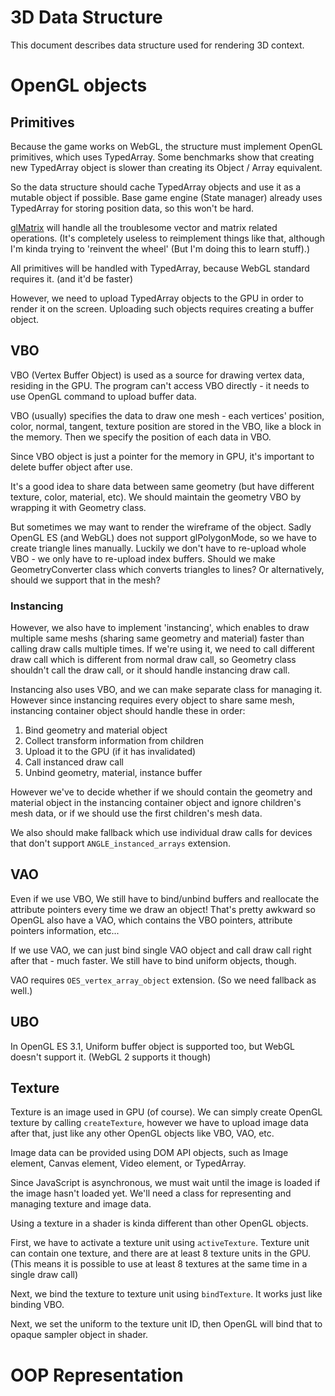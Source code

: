 # 3D Data Structure
This document describes data structure used for rendering 3D context.

# OpenGL objects

## Primitives
Because the game works on WebGL, the structure must implement OpenGL
primitives, which uses TypedArray. Some benchmarks show that creating new
TypedArray object is slower than creating its Object / Array equivalent.

So the data structure should cache TypedArray objects and use it as a mutable
object if possible. Base game engine (State manager) already uses TypedArray
for storing position data, so this won't be hard.

[glMatrix](http://glmatrix.net/) will handle all the troublesome vector and
matrix related operations. (It's completely useless to reimplement things like
that, although I'm kinda trying to 'reinvent the wheel' (But I'm doing this
to learn stuff).)

All primitives will be handled with TypedArray, because WebGL standard requires
it. (and it'd be faster)

However, we need to upload TypedArray objects to the GPU in order to render it
on the screen. Uploading such objects requires creating a buffer object.

## VBO
VBO (Vertex Buffer Object) is used as a source for drawing vertex data,
residing in the GPU. The program can't access VBO directly - it needs to use
OpenGL command to upload buffer data.

VBO (usually) specifies the data to draw one mesh - each vertices' position,
color, normal, tangent, texture position are stored in the VBO, like a block
in the memory. Then we specify the position of each data in VBO.

Since VBO object is just a pointer for the memory in GPU, it's important to
delete buffer object after use.

It's a good idea to share data between same geometry (but have different
texture, color, material, etc). We should maintain the geometry VBO by
wrapping it with Geometry class.

But sometimes we may want to render the wireframe of the object. Sadly
OpenGL ES (and WebGL) does not support glPolygonMode, so we have to create
triangle lines manually. Luckily we don't have to re-upload whole VBO - we
only have to re-upload index buffers. Should we make GeometryConverter class
which converts triangles to lines? Or alternatively, should we support
that in the mesh?

### Instancing
However, we also have to implement 'instancing', which enables to draw multiple
same meshs (sharing same geometry and material) faster than calling draw calls
multiple times. If we're using it, we need to call different draw call which
is different from normal draw call, so Geometry class shouldn't call the draw
call, or it should handle instancing draw call.

Instancing also uses VBO, and we can make separate class for managing it.
However since instancing requires every object to share same mesh, instancing
container object should handle these in order:

1. Bind geometry and material object
2. Collect transform information from children
3. Upload it to the GPU (if it has invalidated)
4. Call instanced draw call
5. Unbind geometry, material, instance buffer

However we've to decide whether if we should contain the geometry and material
object in the instancing container object and ignore children's mesh data,
or if we should use the first children's mesh data.

We also should make fallback which use individual draw calls for devices
that don't support `ANGLE_instanced_arrays` extension.

## VAO
Even if we use VBO, We still have to bind/unbind buffers and reallocate
the attribute pointers every time we draw an object! That's pretty awkward
so OpenGL also have a VAO, which contains the VBO pointers, attribute pointers
information, etc...

If we use VAO, we can just bind single VAO object and call draw call right
after that - much faster. We still have to bind uniform objects, though.

VAO requires `OES_vertex_array_object` extension. (So we need fallback as well.)

## UBO
In OpenGL ES 3.1, Uniform buffer object is supported too, but WebGL doesn't
support it. (WebGL 2 supports it though)

## Texture
Texture is an image used in GPU (of course). We can simply create OpenGL
texture by calling `createTexture`, however we have to upload image data after
that, just like any other OpenGL objects like VBO, VAO, etc.

Image data can be provided using DOM API objects, such as Image element,
Canvas element, Video element, or TypedArray.

Since JavaScript is asynchronous, we must wait until the image is loaded
if the image hasn't loaded yet. We'll need a class for representing and
managing texture and image data.

Using a texture in a shader is kinda different than other OpenGL objects.

First, we have to activate a texture unit using `activeTexture`.
Texture unit can contain one texture, and there are at least 8 texture units
in the GPU. (This means it is possible to use at least 8 textures at
the same time in a single draw call)

Next, we bind the texture to texture unit using `bindTexture`. It works just
like binding VBO.

Next, we set the uniform to the texture unit ID, then OpenGL will bind that
to opaque sampler object in shader.

# OOP Representation
